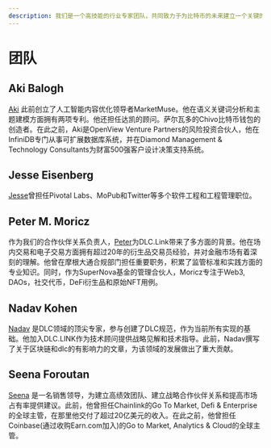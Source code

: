 ```yaml
---
description: 我们是一个高技能的行业专家团队，共同致力于为比特币的未来建立一个关键的解决方案。
---
```


# 团队

## **Aki Balogh**

[Aki](https://www.linkedin.com/in/akibalogh/) 此前创立了人工智能内容优化领导者MarketMuse。他在语义关键词分析和主题建模方面拥有两项专利。他还担任达凯的顾问。萨尔瓦多的Chivo比特币钱包的创造者。在此之前，Aki是OpenView Venture Partners的风险投资合伙人，他在InfiniDB专门从事可扩展数据库系统，并在Diamond Management & Technology Consultants为财富500强客户设计决策支持系统。

## **Jesse Eisenberg**

[Jesse](https://www.linkedin.com/in/jesses16/)曾担任Pivotal Labs、MoPub和Twitter等多个软件工程和工程管理职位。

## Peter M. Moricz

作为我们的合作伙伴关系负责人，[Peter](https://www.linkedin.com/in/petermmoricz/)为DLC.Link带来了多方面的背景。他在场内交易和电子交易方面拥有超过20年的衍生品交易员经验，并对金融市场有着深刻的理解。他曾在摩根大通合规部门担任重要职务，积累了监管标准和实践方面的专业知识。同时，作为SuperNova基金的管理合伙人，Moricz专注于Web3, DAOs，社交代币，DeFi衍生品和原始NFT用例。

## Nadav Kohen

[Nadav](https://www.dlc.link/blog/nadav-kohen-joins-dlc-link-as-technical-advisor) 是DLC领域的顶尖专家，参与创建了DLC规范，作为当前所有实现的基础。他加入DLC.LINK作为技术顾问提供战略见解和技术指导。此前，Nadav撰写了关于区块链和dlc的有影响力的文章，为该领域的发展做出了重大贡献。

## Seena Foroutan

​[Seena](https://www.linkedin.com/in/seenaforoutan/) 是一名销售领导，为建立高绩效团队、建立战略合作伙伴关系和提高市场占有率提供建议。此前，他曾担任Chainlink的Go To Market, Defi & Enterprise的全球主管，在那里他交付了超过20亿美元的收入。在此之前，他曾担任Coinbase(通过收购Earn.com加入)的Go to Market, Analytics & Cloud的全球主管。

